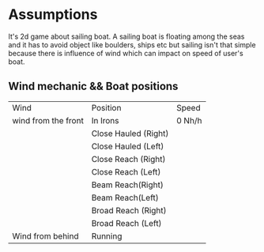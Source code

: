 # Assumptions
It's 2d game about sailing boat.
A sailing boat is floating among the seas and it has to avoid object like boulders, ships etc but sailing isn't that simple because there is influence of wind which can impact on speed of user's boat.
## Wind mechanic && Boat positions
<table>
  <tr>
    <td>
      Wind
    </td>
    <td>
      Position
    </td>
    <td>
      Speed
    </td>
  </tr>
    <tr>
    <td>
          wind from the front
    </td>
    <td>
      In Irons
    </td>
    <td>
      0 Nh/h
    </td>
  </tr>
  <tr>
    <td>
    </td>
    <td>
            Close Hauled (Right)
    </td>
    <td>
    </td>
  </tr>
  <tr>
      <td>
      </td>
      <td>
              Close Hauled (Left)
      </td>
      <td>
    </td>
  </tr>
  <tr>
      <td>
      </td>
      <td>
         Close Reach (Right)
      </td>
      <td>
    </td>
  </tr>
    <tr>
      <td>
      </td>
      <td>
            Close Reach (Left)
      </td>
      <td>
    </td>
  </tr>
    <tr>
    <td>
    </td>
    <td>
          Beam Reach(Right)
    </td>
    <td>
    </td>
  </tr>
    <tr>
    <td>
    </td>
    <td>
          Beam Reach(Left)
    </td>
    <td>
    </td>
  </tr>
  <tr>
    <td>
    </td>
    <td>
      Broad Reach (Right)
    </td>
    <td>
    </td>
  </tr>
  <tr>
    <td>
    </td>
    <td>
            Broad Reach (Left)
    </td>
    <td>
    </td>
  </tr>
      <tr>
    <td>
      Wind from behind
    </td>
    <td>
             Running
    </td>
    <td>
    </td>
  </tr>
</table>



